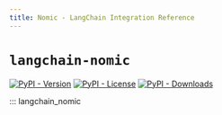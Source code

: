 ```yaml
---
title: Nomic - LangChain Integration Reference
---
```


# `langchain-nomic`

[![PyPI - Version](https://img.shields.io/pypi/v/langchain-nomic?label=%20)](https://pypi.org/project/langchain-nomic/#history)
[![PyPI - License](https://img.shields.io/pypi/l/langchain-nomic)](https://opensource.org/licenses/MIT)
[![PyPI - Downloads](https://img.shields.io/pepy/dt/langchain-nomic)](https://pypistats.org/packages/langchain-nomic)

::: langchain_nomic
